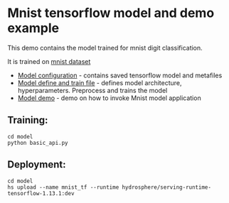 # Mnist tensorflow model and demo example

This demo contains the model trained for mnist digit classification.

It is trained on [mnist dataset](http://yann.lecun.com/exdb/mnist/)

- [Model configuration](model/) - contains saved tensorflow model and metafiles
- [Model define and train file](train_mnist.py) - defines model architecture, hyperparameters. Preprocess and trains the model
- [Model demo](demo/mnist_demo.ipynb) - demo on how to invoke Mnist model application


## Training:

```commandline
cd model
python basic_api.py
```

## Deployment:

```commandline
cd model
hs upload --name mnist_tf --runtime hydrosphere/serving-runtime-tensorflow-1.13.1:dev
```
